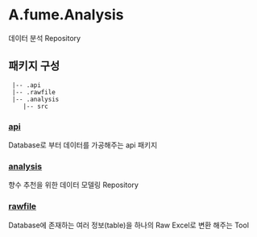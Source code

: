 # A.fume.Analysis

데이터 분석 Repository

## 패키지 구성

```
 |-- .api
 |-- .rawfile
 |-- .analysis
    |-- src
```

### [api](./api)

Database로 부터 데이터를 가공해주는 api 패키지


### [analysis](./analysis)

향수 추천을 위한 데이터 모델링 Repository


### [rawfile](./rawfile)

Database에 존재하는 여러 정보(table)을 하나의 Raw Excel로 변환 해주는 Tool